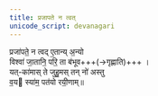 ```yaml
---
title: प्रजापते न त्वत्
unicode_script: devanagari
---
```


प्रजा॑पते॒ न त्वद् ए॒तान्य् अ॒न्यो  
विश्वा॑ जा॒तानि॒ परि॒ ता ब॑भूव+++(→गृह्णाति)+++ ।  
यत्-का॑मास् ते जुहु॒मस् तन् नो॑ अस्तु  
व॒य स्या॑म॒ पत॑यो रयी॒णाम्॥

